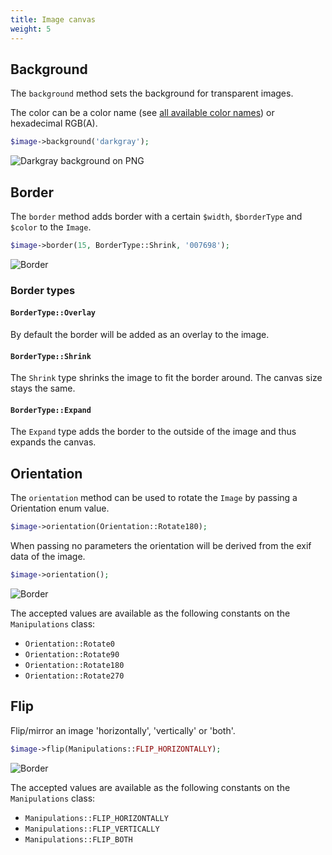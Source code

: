 ```yaml
---
title: Image canvas
weight: 5
---
```


## Background

The `background` method sets the background for transparent images.

The color can be a color name (see [all available color names](https://developer.mozilla.org/en/docs/Web/CSS/color_value#Color_keywords)) or hexadecimal RGB(A).

```php
$image->background('darkgray');
```

![Darkgray background on PNG](../../images/example-background.png)

## Border

The `border` method adds border with a certain `$width`, `$borderType` and `$color` to the `Image`. 

```php
$image->border(15, BorderType::Shrink, '007698');
```

![Border](../../images/example-border.jpg)

### Border types

#### `BorderType::Overlay`

By default the border will be added as an overlay to the image.

#### `BorderType::Shrink`

The `Shrink` type shrinks the image to fit the border around. The canvas size stays the same.

#### `BorderType::Expand`

The `Expand` type adds the border to the outside of the image and thus expands the canvas.

## Orientation

The `orientation` method can be used to rotate the `Image` by passing a Orientation enum value. 

```php
$image->orientation(Orientation::Rotate180);
```

When passing no parameters the orientation will be derived from the exif data of the image.

```php
$image->orientation();
```

![Border](../../images/example-orientation.jpg)

The accepted values are available as the following constants on the `Manipulations` class:

- `Orientation::Rotate0`
- `Orientation::Rotate90`
- `Orientation::Rotate180`
- `Orientation::Rotate270`

## Flip

Flip/mirror an image 'horizontally', 'vertically' or 'both'.

```php
$image->flip(Manipulations::FLIP_HORIZONTALLY);
```

![Border](../../images/example-flip-horizontally.jpg)

The accepted values are available as the following constants on the `Manipulations` class:

- `Manipulations::FLIP_HORIZONTALLY`
- `Manipulations::FLIP_VERTICALLY`
- `Manipulations::FLIP_BOTH`
